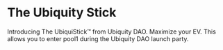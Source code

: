 # The Ubiquity Stick

Introducing The UbiquiStick™ from Ubiquity DAO. Maximize your EV. This allows you to enter pool1 during the Ubiquity DAO launch party.
